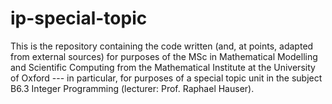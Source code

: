 # ip-special-topic

This is the repository containing the code written (and, at points, adapted from external sources) for purposes of the MSc in Mathematical Modelling and Scientific Computing from the Mathematical Institute at the University of Oxford --- in particular, for purposes of a special topic unit in the subject B6.3 Integer Programming (lecturer: Prof. Raphael Hauser).